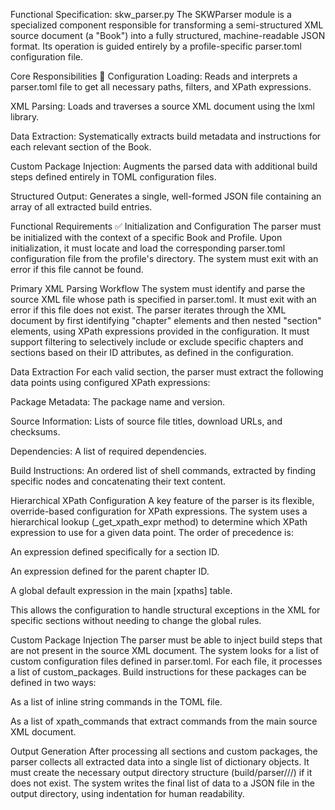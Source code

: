Functional Specification: skw_parser.py
The SKWParser module is a specialized component responsible for transforming a semi-structured XML source document (a "Book") into a fully structured, machine-readable JSON format. Its operation is guided entirely by a profile-specific parser.toml configuration file.

Core Responsibilities 🎯
Configuration Loading: Reads and interprets a parser.toml file to get all necessary paths, filters, and XPath expressions.

XML Parsing: Loads and traverses a source XML document using the lxml library.

Data Extraction: Systematically extracts build metadata and instructions for each relevant section of the Book.

Custom Package Injection: Augments the parsed data with additional build steps defined entirely in TOML configuration files.

Structured Output: Generates a single, well-formed JSON file containing an array of all extracted build entries.

Functional Requirements ✅
Initialization and Configuration
The parser must be initialized with the context of a specific Book and Profile. Upon initialization, it must locate and load the corresponding parser.toml configuration file from the profile's directory. The system must exit with an error if this file cannot be found.

Primary XML Parsing Workflow
The system must identify and parse the source XML file whose path is specified in parser.toml. It must exit with an error if this file does not exist. The parser iterates through the XML document by first identifying "chapter" elements and then nested "section" elements, using XPath expressions provided in the configuration. It must support filtering to selectively include or exclude specific chapters and sections based on their ID attributes, as defined in the configuration.

Data Extraction
For each valid section, the parser must extract the following data points using configured XPath expressions:

Package Metadata: The package name and version.

Source Information: Lists of source file titles, download URLs, and checksums.

Dependencies: A list of required dependencies.

Build Instructions: An ordered list of shell commands, extracted by finding specific nodes and concatenating their text content.

Hierarchical XPath Configuration
A key feature of the parser is its flexible, override-based configuration for XPath expressions. The system uses a hierarchical lookup (_get_xpath_expr method) to determine which XPath expression to use for a given data point. The order of precedence is:

An expression defined specifically for a section ID.

An expression defined for the parent chapter ID.

A global default expression in the main [xpaths] table.

This allows the configuration to handle structural exceptions in the XML for specific sections without needing to change the global rules.

Custom Package Injection
The parser must be able to inject build steps that are not present in the source XML document. The system looks for a list of custom configuration files defined in parser.toml. For each file, it processes a list of custom_packages. Build instructions for these packages can be defined in two ways:

As a list of inline string commands in the TOML file.

As a list of xpath_commands that extract commands from the main source XML document.

Output Generation
After processing all sections and custom packages, the parser collects all extracted data into a single list of dictionary objects. It must create the necessary output directory structure (build/parser/<book>/<profile>/) if it does not exist. The system writes the final list of data to a JSON file in the output directory, using indentation for human readability.
